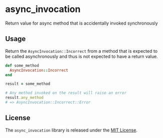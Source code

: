 # async_invocation

Return value for async method that is accidentally invoked synchronously

## Usage

Return the `AsyncInvocation::Incorrect` from a method that is expected to be called asynchronously and thus is not expected to have a return value.

```ruby
def some_method
  AsyncInvocation::Incorrect
end

result = some_method

# Any method invoked on the result will raise an error
result.any_method
# => AsyncInvocation::Incorrect::Error
```

## License

The `async_invocation` library is released under the [MIT License](https://github.com/eventide-project/async-invocation/blob/master/MIT-License.txt).
